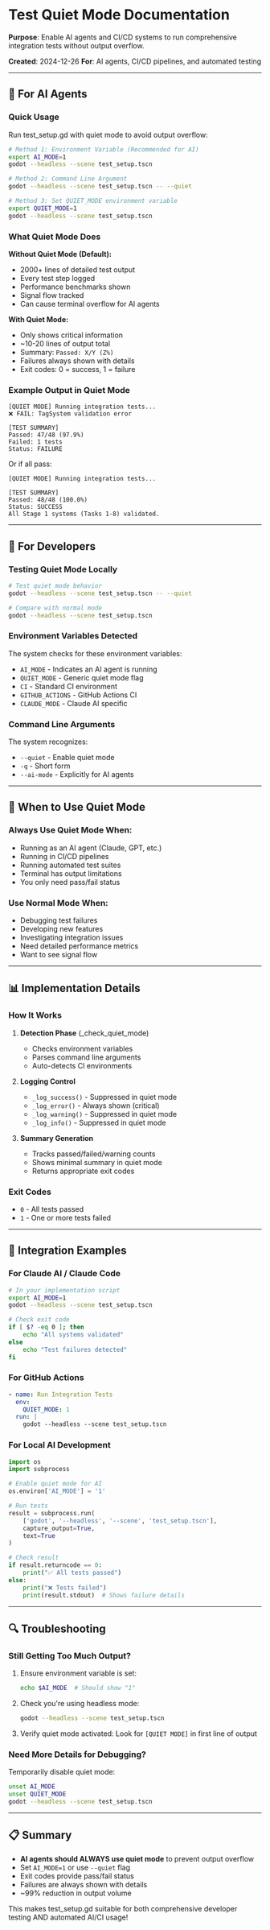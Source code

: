 # Test Quiet Mode Documentation

**Purpose**: Enable AI agents and CI/CD systems to run comprehensive integration tests without output overflow.

**Created**: 2024-12-26
**For**: AI agents, CI/CD pipelines, and automated testing

---

## 🤖 For AI Agents

### Quick Usage

Run test_setup.gd with quiet mode to avoid output overflow:

```bash
# Method 1: Environment Variable (Recommended for AI)
export AI_MODE=1
godot --headless --scene test_setup.tscn

# Method 2: Command Line Argument
godot --headless --scene test_setup.tscn -- --quiet

# Method 3: Set QUIET_MODE environment variable
export QUIET_MODE=1
godot --headless --scene test_setup.tscn
```

### What Quiet Mode Does

**Without Quiet Mode (Default):**
- 2000+ lines of detailed test output
- Every test step logged
- Performance benchmarks shown
- Signal flow tracked
- Can cause terminal overflow for AI agents

**With Quiet Mode:**
- Only shows critical information
- ~10-20 lines of output total
- Summary: `Passed: X/Y (Z%)`
- Failures always shown with details
- Exit codes: 0 = success, 1 = failure

### Example Output in Quiet Mode

```
[QUIET MODE] Running integration tests...
❌ FAIL: TagSystem validation error

[TEST SUMMARY]
Passed: 47/48 (97.9%)
Failed: 1 tests
Status: FAILURE
```

Or if all pass:

```
[QUIET MODE] Running integration tests...

[TEST SUMMARY]
Passed: 48/48 (100.0%)
Status: SUCCESS
All Stage 1 systems (Tasks 1-8) validated.
```

---

## 🔧 For Developers

### Testing Quiet Mode Locally

```bash
# Test quiet mode behavior
godot --headless --scene test_setup.tscn -- --quiet

# Compare with normal mode
godot --headless --scene test_setup.tscn
```

### Environment Variables Detected

The system checks for these environment variables:
- `AI_MODE` - Indicates an AI agent is running
- `QUIET_MODE` - Generic quiet mode flag
- `CI` - Standard CI environment
- `GITHUB_ACTIONS` - GitHub Actions CI
- `CLAUDE_MODE` - Claude AI specific

### Command Line Arguments

The system recognizes:
- `--quiet` - Enable quiet mode
- `-q` - Short form
- `--ai-mode` - Explicitly for AI agents

---

## 🎯 When to Use Quiet Mode

### Always Use Quiet Mode When:
- Running as an AI agent (Claude, GPT, etc.)
- Running in CI/CD pipelines
- Running automated test suites
- Terminal has output limitations
- You only need pass/fail status

### Use Normal Mode When:
- Debugging test failures
- Developing new features
- Investigating integration issues
- Need detailed performance metrics
- Want to see signal flow

---

## 📊 Implementation Details

### How It Works

1. **Detection Phase** (_check_quiet_mode)
   - Checks environment variables
   - Parses command line arguments
   - Auto-detects CI environments

2. **Logging Control**
   - `_log_success()` - Suppressed in quiet mode
   - `_log_error()` - Always shown (critical)
   - `_log_warning()` - Suppressed in quiet mode
   - `_log_info()` - Suppressed in quiet mode

3. **Summary Generation**
   - Tracks passed/failed/warning counts
   - Shows minimal summary in quiet mode
   - Returns appropriate exit codes

### Exit Codes
- `0` - All tests passed
- `1` - One or more tests failed

---

## 🚀 Integration Examples

### For Claude AI / Claude Code

```bash
# In your implementation script
export AI_MODE=1
godot --headless --scene test_setup.tscn

# Check exit code
if [ $? -eq 0 ]; then
    echo "All systems validated"
else
    echo "Test failures detected"
fi
```

### For GitHub Actions

```yaml
- name: Run Integration Tests
  env:
    QUIET_MODE: 1
  run: |
    godot --headless --scene test_setup.tscn
```

### For Local AI Development

```python
import os
import subprocess

# Enable quiet mode for AI
os.environ['AI_MODE'] = '1'

# Run tests
result = subprocess.run(
    ['godot', '--headless', '--scene', 'test_setup.tscn'],
    capture_output=True,
    text=True
)

# Check result
if result.returncode == 0:
    print("✅ All tests passed")
else:
    print("❌ Tests failed")
    print(result.stdout)  # Shows failure details
```

---

## 🔍 Troubleshooting

### Still Getting Too Much Output?

1. Ensure environment variable is set:
   ```bash
   echo $AI_MODE  # Should show "1"
   ```

2. Check you're using headless mode:
   ```bash
   godot --headless --scene test_setup.tscn
   ```

3. Verify quiet mode activated:
   Look for `[QUIET MODE]` in first line of output

### Need More Details for Debugging?

Temporarily disable quiet mode:
```bash
unset AI_MODE
unset QUIET_MODE
godot --headless --scene test_setup.tscn
```

---

## 📋 Summary

- **AI agents should ALWAYS use quiet mode** to prevent output overflow
- Set `AI_MODE=1` or use `--quiet` flag
- Exit codes provide pass/fail status
- Failures are always shown with details
- ~99% reduction in output volume

This makes test_setup.gd suitable for both comprehensive developer testing AND automated AI/CI usage!